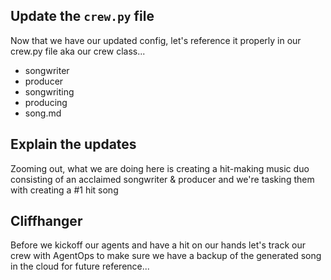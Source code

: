 ## Update the `crew.py` file

Now that we have our updated config, let's reference it properly in our crew.py file aka our crew class...

- songwriter
- producer
- songwriting
- producing
- song.md

## Explain the updates

Zooming out, what we are doing here is creating a hit-making music duo consisting of an acclaimed songwriter & producer and we're tasking them with creating a #1 hit song

## Cliffhanger

Before we kickoff our agents and have a hit on our hands let's track our crew with AgentOps to make sure we have a backup of the generated song in the cloud for future reference...